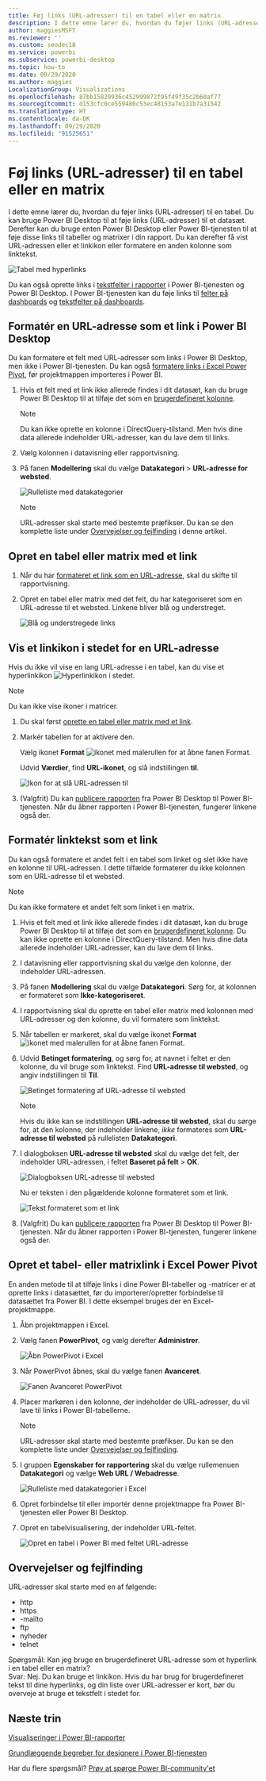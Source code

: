 ```yaml
---
title: Føj links (URL-adresser) til en tabel eller en matrix
description: I dette emne lærer du, hvordan du føjer links (URL-adresser) til en tabel. Du kan bruge Power BI Desktop til at føje links (URL-adresser) til et datasæt. Derefter kan du bruge Power BI Desktop eller Power BI-tjenesten til at føje disse links til tabeller og matrixer i din rapport.
author: maggiesMSFT
ms.reviewer: ''
ms.custom: seodec18
ms.service: powerbi
ms.subservice: powerbi-desktop
ms.topic: how-to
ms.date: 09/29/2020
ms.author: maggies
LocalizationGroup: Visualizations
ms.openlocfilehash: 87bb15829936c452999872f95f49f35c2b60af77
ms.sourcegitcommit: d153cfc0ce559480c53ec48153a7e131b7a31542
ms.translationtype: HT
ms.contentlocale: da-DK
ms.lasthandoff: 09/29/2020
ms.locfileid: "91525651"
---
```

# <a name="add-hyperlinks-urls-to-a-table-or-matrix"></a>Føj links (URL-adresser) til en tabel eller en matrix
I dette emne lærer du, hvordan du føjer links (URL-adresser) til en tabel. Du kan bruge Power BI Desktop til at føje links (URL-adresser) til et datasæt. Derefter kan du bruge enten Power BI Desktop eller Power BI-tjenesten til at føje disse links til tabeller og matrixer i din rapport. Du kan derefter få vist URL-adressen eller et linkikon eller formatere en anden kolonne som linktekst.

![Tabel med hyperlinks](media/power-bi-hyperlinks-in-tables/power-bi-url-link-text.png)

Du kan også oprette links i [tekstfelter i rapporter](service-add-hyperlink-to-text-box.md) i Power BI-tjenesten og Power BI Desktop. I Power BI-tjenesten kan du føje links til [felter på dashboards](service-dashboard-edit-tile.md) og [tekstfelter på dashboards](service-dashboard-add-widget.md). 


## <a name="format-a-url-as-a-hyperlink-in-power-bi-desktop"></a>Formatér en URL-adresse som et link i Power BI Desktop

Du kan formatere et felt med URL-adresser som links i Power BI Desktop, men ikke i Power BI-tjenesten. Du kan også [formatere links i Excel Power Pivot](#create-a-table-or-matrix-hyperlink-in-excel-power-pivot), før projektmappen importeres i Power BI.

1. Hvis et felt med et link ikke allerede findes i dit datasæt, kan du bruge Power BI Desktop til at tilføje det som en [brugerdefineret kolonne](../transform-model/desktop-common-query-tasks.md).

    > [!NOTE]
    > Du kan ikke oprette en kolonne i DirectQuery-tilstand.  Men hvis dine data allerede indeholder URL-adresser, kan du lave dem til links.

2. Vælg kolonnen i datavisning eller rapportvisning. 

3. På fanen **Modellering** skal du vælge **Datakategori** > **URL-adresse for websted**.
   
    ![Rulleliste med datakategorier](media/power-bi-hyperlinks-in-tables/power-bi-format-web-url.png)

    > [!NOTE]
    > URL-adresser skal starte med bestemte præfikser. Du kan se den komplette liste under [Overvejelser og fejlfinding](#considerations-and-troubleshooting) i denne artikel.

## <a name="create-a-table-or-matrix-with-a-hyperlink"></a>Opret en tabel eller matrix med et link

1. Når du har [formateret et link som en URL-adresse](#format-a-url-as-a-hyperlink-in-power-bi-desktop), skal du skifte til rapportvisning.
2. Opret en tabel eller matrix med det felt, du har kategoriseret som en URL-adresse til et websted. Linkene bliver blå og understreget.

    ![Blå og understregede links](media/power-bi-hyperlinks-in-tables/power-bi-url-blue-underline.png)


## <a name="display-a-hyperlink-icon-instead-of-a-url"></a>Vis et linkikon i stedet for en URL-adresse

Hvis du ikke vil vise en lang URL-adresse i en tabel, kan du vise et hyperlinkikon ![Hyperlinkikon](media/power-bi-hyperlinks-in-tables/power-bi-hyperlink-icon.png) i stedet. 

> [!NOTE]
> Du kan ikke vise ikoner i matricer.
   
1. Du skal først [oprette en tabel eller matrix med et link](#create-a-table-or-matrix-with-a-hyperlink).

2. Markér tabellen for at aktivere den.

    Vælg ikonet **Format** ![ikonet med malerullen](media/power-bi-hyperlinks-in-tables/power-bi-paintroller.png) for at åbne fanen Format.

    Udvid **Værdier**, find **URL-ikonet**, og slå indstillingen **til**.

    ![Ikon for at slå URL-adressen til](media/power-bi-hyperlinks-in-tables/power-bi-url-icon-on.png)

1. (Valgfrit) Du kan [publicere rapporten](desktop-upload-desktop-files.md) fra Power BI Desktop til Power BI-tjenesten. Når du åbner rapporten i Power BI-tjenesten, fungerer linkene også der.

## <a name="format-link-text-as-a-hyperlink"></a>Formatér linktekst som et link

Du kan også formatere et andet felt i en tabel som linket og slet ikke have en kolonne til URL-adressen. I dette tilfælde formaterer du ikke kolonnen som en URL-adresse til et websted.

> [!NOTE]
> Du kan ikke formatere et andet felt som linket i en matrix.

1. Hvis et felt med et link ikke allerede findes i dit datasæt, kan du bruge Power BI Desktop til at tilføje det som en [brugerdefineret kolonne](../transform-model/desktop-common-query-tasks.md). Du kan ikke oprette en kolonne i DirectQuery-tilstand.  Men hvis dine data allerede indeholder URL-adresser, kan du lave dem til links.

2. I datavisning eller rapportvisning skal du vælge den kolonne, der indeholder URL-adressen. 

3. På fanen **Modellering** skal du vælge **Datakategori**. Sørg for, at kolonnen er formateret som **Ikke-kategoriseret**.

2. I rapportvisning skal du oprette en tabel eller matrix med kolonnen med URL-adresser og den kolonne, du vil formatere som linktekst.

3. Når tabellen er markeret, skal du vælge ikonet **Format** ![ikonet med malerullen](media/power-bi-hyperlinks-in-tables/power-bi-paintroller.png) for at åbne fanen Format.

4. Udvid **Betinget formatering**, og sørg for, at navnet i feltet er den kolonne, du vil bruge som linktekst. Find **URL-adresse til websted**, og angiv indstillingen til **Til**.

    ![Betinget formatering af URL-adresse til websted](media/power-bi-hyperlinks-in-tables/power-bi-format-conditional-web-url.png)

    > [!NOTE]
    > Hvis du ikke kan se indstillingen **URL-adresse til websted**, skal du sørge for, at den kolonne, der indeholder linkene, *ikke* formateres som **URL-adresse til websted** på rullelisten **Datakategori**.

5. I dialogboksen **URL-adresse til websted** skal du vælge det felt, der indeholder URL-adressen, i feltet **Baseret på felt** > **OK**.

    ![Dialogboksen URL-adresse til websted](media/power-bi-hyperlinks-in-tables/power-bi-format-web-url-dialog.png)

    Nu er teksten i den pågældende kolonne formateret som et link.

    ![Tekst formateret som et link](media/power-bi-hyperlinks-in-tables/power-bi-url-link-text.png)

1. (Valgfrit) Du kan [publicere rapporten](desktop-upload-desktop-files.md) fra Power BI Desktop til Power BI-tjenesten. Når du åbner rapporten i Power BI-tjenesten, fungerer linkene også der.

## <a name="create-a-table-or-matrix-hyperlink-in-excel-power-pivot"></a>Opret et tabel- eller matrixlink i Excel Power Pivot

En anden metode til at tilføje links i dine Power BI-tabeller og -matricer er at oprette links i datasættet, før du importerer/opretter forbindelse til datasættet fra Power BI. I dette eksempel bruges der en Excel-projektmappe.

1. Åbn projektmappen i Excel.
2. Vælg fanen **PowerPivot**, og vælg derefter **Administrer**.
   
   ![Åbn PowerPivot i Excel](media/power-bi-hyperlinks-in-tables/createhyperlinkinpowerpivot2.png)
1. Når PowerPivot åbnes, skal du vælge fanen **Avanceret**.
   
   ![Fanen Avanceret PowerPivot](media/power-bi-hyperlinks-in-tables/createhyperlinkinpowerpivot3.png)
4. Placer markøren i den kolonne, der indeholder de URL-adresser, du vil lave til links i Power BI-tabellerne.
   
   > [!NOTE]
   > URL-adresser skal starte med bestemte præfikser. Du kan se den komplette liste under [Overvejelser og fejlfinding](#considerations-and-troubleshooting).
   > 
   
5. I gruppen **Egenskaber for rapportering** skal du vælge rullemenuen **Datakategori** og vælge **Web URL / Webadresse**. 
   
   ![Rulleliste med datakategorier i Excel](media/power-bi-hyperlinks-in-tables/createhyperlinksnew.png)

6. Opret forbindelse til eller importér denne projektmappe fra Power BI-tjenesten eller Power BI Desktop.
7. Opret en tabelvisualisering, der indeholder URL-feltet.
   
   ![Opret en tabel i Power BI med feltet URL-adresse](media/power-bi-hyperlinks-in-tables/hyperlinksintables.gif)

## <a name="considerations-and-troubleshooting"></a>Overvejelser og fejlfinding

URL-adresser skal starte med en af følgende:
- http
- https
- -mailto
- ftp
- nyheder
- telnet

Spørgsmål: Kan jeg bruge en brugerdefineret URL-adresse som et hyperlink i en tabel eller en matrix?    
Svar: Nej. Du kan bruge et linkikon. Hvis du har brug for brugerdefineret tekst til dine hyperlinks, og din liste over URL-adresser er kort, bør du overveje at bruge et tekstfelt i stedet for.


## <a name="next-steps"></a>Næste trin
[Visualiseringer i Power BI-rapporter](../visuals/power-bi-report-visualizations.md)

[Grundlæggende begreber for designere i Power BI-tjenesten](../fundamentals/service-basic-concepts.md)

Har du flere spørgsmål? [Prøv at spørge Power BI-community'et](https://community.powerbi.com/)
